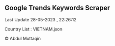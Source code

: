 

## Google Trends Keywords Scraper 
 
Last Update 28-05-2023 , 22:26:12

Country List :
VIETNAM.json



© Abdul Muttaqin 
